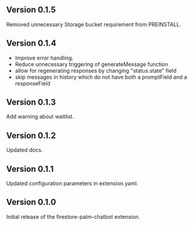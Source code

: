 ## Version 0.1.5

Removed unnecessary Storage bucket requirement from PREINSTALL.

## Version 0.1.4

- Improve error handling.
- Reduce unnecessary triggering of generateMessage function
- allow for regenerating responses by changing "status.state" field
- skip messages in history which do not have both a promptField and a responseField

## Version 0.1.3

Add warning about waitlist.

## Version 0.1.2

Updated docs.

## Version 0.1.1

Updated configuration parameters in extension.yaml.

## Version 0.1.0

Initial release of the firestore-palm-chatbot extension.
